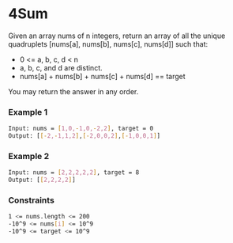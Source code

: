 # 4Sum

Given an array nums of n integers, return an array of all the unique quadruplets [nums[a], nums[b], nums[c], nums[d]] such that:

- 0 <= a, b, c, d < n
- a, b, c, and d are distinct.
- nums[a] + nums[b] + nums[c] + nums[d] == target

You may return the answer in any order.

### Example 1
```sh
Input: nums = [1,0,-1,0,-2,2], target = 0
Output: [[-2,-1,1,2],[-2,0,0,2],[-1,0,0,1]]
```

### Example 2
```sh
Input: nums = [2,2,2,2,2], target = 8
Output: [[2,2,2,2]]
```

### Constraints
```sh
1 <= nums.length <= 200
-10^9 <= nums[i] <= 10^9
-10^9 <= target <= 10^9
```
